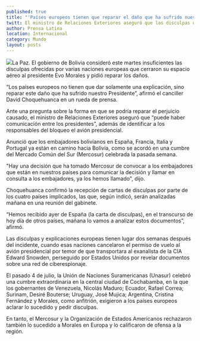 ```yaml
---
published: true
title: "'Países europeos tienen que reparar el daño que ha sufrido nuestro presidente': Bolivia"
twitt: El ministro de Relaciones Exteriores aseguró que las disculpas ofrecidas no son suficientes y que una forma de reparar el prejuicio es con “la comunicación entre los presidentes”.
author: Prensa Latina
location: Internacional
category: Mundo
layout: posts
---
```


![](http://i.imgur.com/AOKCOEBm.jpg)La Paz. El gobierno de Bolivia consideró este martes insuficientes las disculpas ofrecidas por varias naciones europeas que cerraron su espacio aéreo al presidente Evo Morales y pidió reparar los daños.

“Los países europeos no tienen que dar solamente una explicación, sino reparar este daño que ha sufrido nuestro Presidente”, afirmó el canciller David Choquehuanca en un rueda de prensa.

Ante una pregunta sobre la forma en que se podría reparar el perjuicio causado, el ministro de Relaciones Exteriores aseguró que “puede haber comunicación entre los presidentes”, además de identificar a los responsables del bloqueo el avión presidencial.

Anunció que los embajadores bolivianos en España, Francia, Italia y Portugal ya están en camino hacia Bolivia, como se acordó en una cumbre del Mercado Común del Sur (Mercosur) celebrada la pasada semana.

"Hay una decisión que ha tomado Mercosur de convocar a los embajadores que están en nuestros países para comunicar la decisión y llamar en consulta a los embajadores, ya los hemos llamado", dijo.

Choquehuanca confirmó la recepción de cartas de disculpas por parte de los cuatro países implicados, las que, según indicó, serán analizadas mañana en una reunión del gabinete.

“Hemos recibido ayer de España (la carta de disculpas), en el transcurso de hoy día de otros países, mañana lo vamos a analizar estos documentos”, afirmó.

Las disculpas y explicaciones europeas tienen lugar dos semanas después del incidente, cuando esas naciones cancelaron el permiso de vuelo al avión presidencial por temor de que transportara al exanalista de la CIA Edward Snowden, perseguido por Estados Unidos por revelar documentos sobre una red de ciberespionaje.

El pasado 4 de julio, la Unión de Naciones Suramericanas (Unasur) celebró una cumbre extraordinaria en la central ciudad de Cochabamba, en la que los gobernantes de Venezuela, Nicolás Maduro; Ecuador, Rafael Correa; Surinam, Desiré Bouterse; Uruguay, José Mujica; Argentina, Cristina Fernández y Morales, como anfitrión, exigieron a los países europeos aclarar lo sucedido y pedir disculpas.

En tanto, el Mercosur y la Organización de Estados Americanos rechazaron también lo sucedido a Morales en Europa y lo calificaron de ofensa a la región.

